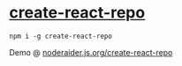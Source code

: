 # [create-react-repo](https://npmjs.com/packages/create-react-repo)


`npm i -g create-react-repo`


Demo @ [noderaider.js.org/create-react-repo](https://noderaider.js.org/create-react-repo)
